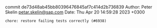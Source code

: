 commit de73d48ab45bb80396476845af7c414d2b736839
Author: Peter Skelin <petar.skelin@sap.com>
Date:   Thu Apr 20 14:59:28 2023 +0300

    chore: restore failing tests correctly (#6938)
